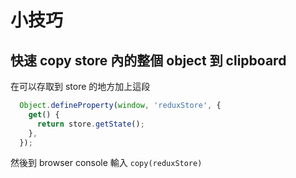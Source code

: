 # 小技巧

## 快速 copy store 內的整個 object 到 clipboard

在可以存取到 store 的地方加上這段

```javascript
  Object.defineProperty(window, 'reduxStore', {
    get() {
      return store.getState();
    },
  });
```

然後到 browser console 輸入 `copy(reduxStore)`

